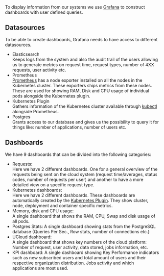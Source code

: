 To display information from our systems we use [Grafana](https://grafana.com/) to construct dashboards with user
defined queries.

## Datasources
To be able to create dashboards, Grafana needs to have access to different datasources.
- Elasticsearch  
  Keeps logs from the system and also the audit trail of the users allowing us to generate metrics on request time,
  request types, number of 4XX requests, user activity etc.
- Prometheus  
  [Prometheus](https://prometheus.io/) has a node exporter installed on all the nodes in the Kubernetes cluster.
  These exporters ships metrics from these nodes. These are used for showing RAM, Disk and CPU usage of individual
  pods alongside the Kubernetes plugin.
- Kubernetes Plugin  
  Gathers information of the Kubernetes cluster available through [kubectl](https://kubernetes.io/docs/reference/kubectl/overview/)
  alongside Prometheus.
- Postgres  
  Grants access to our database and gives us the possibility to query it for things like: number of applications,
  number of users etc.

## Dashboards
We have 9 dashboards that can be divided into the following categories:
- Requests:  
  Here we have 2 different dashboards. One for a general overview of the requests being sent on the cloud
  system (request time/averages, status codes, number of requests per user) and another to have a more detailed view on
  a specific request type.
- Kubernetes dashboards:  
  Here we have 2 different dashboards. These dashboards are automatically created by the
  [Kubernetes Plugin](https://grafana.com/grafana/plugins/grafana-kubernetes-app). They show cluster, node, deployment
  and container specific metrics.
- Memory, disk and CPU usage:  
  A single dashboard that shows the RAM, CPU, Swap and disk usage of all pods.
- Postgres Stats:
  A single dashboard showing stats from the PostgreSQL database (Queries Per Sec., Row stats, number of connections etc.)
- UCloud dashboard:  
  A single dashboard that shows key numbers of the cloud platform: Number of request, user activity, data stored, jobs
  information, etc.
- KPI dashboard:
  A single dashboard showing Key Performance indicators such as new subscribed users
  and total amount of users and their respective organization distribution.
  Jobs activity and which applications are most used.

